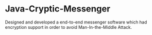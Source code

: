 # Java-Cryptic-Messenger

Designed and developed a end-to-end messenger software which had encryption support in order to avoid Man-In-the-Middle Attack. 
